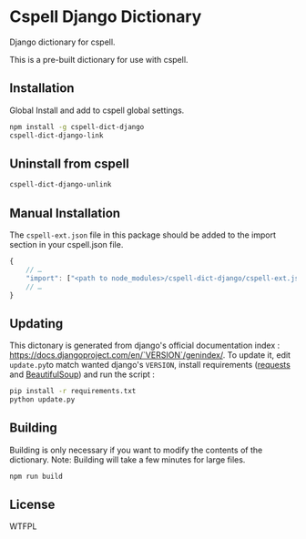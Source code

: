 # Cspell Django Dictionary

Django dictionary for cspell.

This is a pre-built dictionary for use with cspell.

## Installation

Global Install and add to cspell global settings.

```sh
npm install -g cspell-dict-django
cspell-dict-django-link
```

## Uninstall from cspell

```sh
cspell-dict-django-unlink
```

## Manual Installation

The `cspell-ext.json` file in this package should be added to the import section in your cspell.json file.

```javascript
{
    // …
    "import": ["<path to node_modules>/cspell-dict-django/cspell-ext.json"],
    // …
}
```

## Updating

This dictonary is generated from django's official documentation index : https://docs.djangoproject.com/en/`VERSION`/genindex/.
To update it, edit `update.py`to match wanted django's `VERSION`, install requirements ([requests](http://docs.python-requests.org) and [BeautifulSoup](https://www.crummy.com/software/BeautifulSoup/)) and run the script :

```sh
pip install -r requirements.txt
python update.py
```

## Building

Building is only necessary if you want to modify the contents of the dictionary.  Note: Building will take a few minutes for large files.

```sh
npm run build
```

## License

WTFPL

